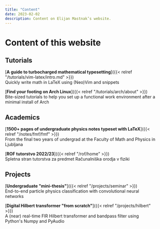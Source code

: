 ```yaml
---
title: "Content"
date: 2023-02-02
description: Content on Elijan Mastnak’s website.
---
```


# Content of this website

## Tutorials

[**A guide to turbocharged mathematical typesetting**]({{< relref "/tutorials/vim-latex/intro.md" >}})
<br>
Quickly write math in LaTeX using (Neo)Vim and snippets

[**Find your footing on Arch Linux**]({{< relref "/tutorials/arch/about" >}})
<br>
Bite-sized tutorials to help you set up a functional work environment after a minimal install of Arch

## Academics

[**1500+ pages of undergraduate physics notes typeset with LaTeX**]({{< relref "/notes/fmf/fmf" >}})
<br>
From the final two years of undergrad at the Faculty of Math and Physics in Ljubljana

[**ROF tutorstvo 2022/23**]({{< relref "/rof/home" >}})
<br>
Spletna stran tutorstva za predmet Računalniška orodja v fiziki


## Projects

[**Undergraduate "mini-thesis"**]({{< relref "/projects/seminar" >}})
<br>
End-to-end particle physics classification with convolutional neural networks

[**Digital Hilbert transformer "from scratch"**]({{< relref "/projects/hilbert" >}})
<br>
A (near) real-time FIR Hilbert transformer and bandpass filter using Python's Numpy and PyAudio
